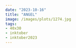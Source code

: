 ```yaml
---
date: "2023-10-16"
title: "ANGEL"
image: /images/plots/1274.jpg
tags: 
- 40x30
- inktober
- inktober2023
---
```

